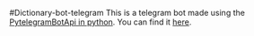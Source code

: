 #Dictionary-bot-telegram
This is a telegram bot made using the [PytelegramBotApi in python](https://github.com/eternnoir/pyTelegramBotAPI). You can find it [here](https://t.me/DictionaryyBot). 
